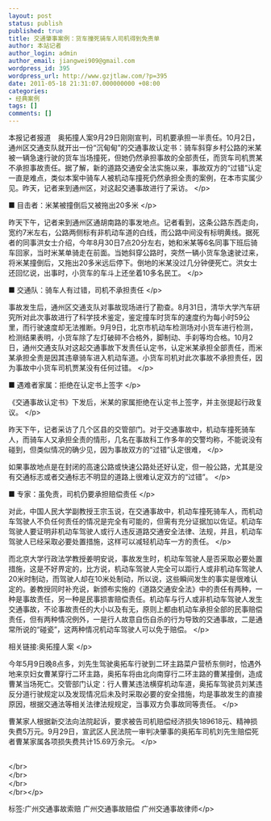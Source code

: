 ```yaml
---
layout: post
status: publish
published: true
title: 交通肇事案例：货车撞死骑车人司机得到免责单
author: 本站记者
author_login: admin
author_email: jiangwei909@gmail.com
wordpress_id: 395
wordpress_url: http://www.gzjtlaw.com/?p=395
date: 2011-05-18 21:31:07.000000000 +08:00
categories:
- 经典案例
tags: []
comments: []
---
```

<p>本报记者报道　奥拓撞人案9月29日刚刚宣判，司机要承担一半责任。10月2日，通州区交通支队就开出一份&ldquo;沉甸甸&rdquo;的交通事故认定书：骑车斜穿乡村公路的米某被一辆急速行驶的货车当场撞死，但她仍然承担事故的全部责任，而货车司机贾某不承担事故责任。据了解，新的道路交通安全法实施以来，事故双方的&ldquo;过错&rdquo;认定一直是难点，类似本案中骑车人被机动车撞死仍然承担全责的案例，在本市实属少见。昨天，记者来到通州区，对这起交通事故进行了采访。 <&#47;p><p>■ 目击者：米某被撞倒后又被拖出20多米 <&#47;p><p>昨天下午，记者来到通州区通胡南路的事发地点。记者看到，这条公路东西走向，宽约7米左右，公路两侧标有非机动车道的白线，而公路中间没有标明黄线。据死者的同事洪女士介绍，今年8月30日7点20分左右，她和米某等6名同事下班后骑车回家，当时米某单骑走在前面。当她斜穿公路时，突然一辆小货车急速驶过来，将米某撞倒后，又拖出20多米远后停下。倒地的米某没过几分钟便死亡。洪女士还回忆说，出事时，小货车的车斗上还坐着10多名民工。 <&#47;p><p>■ 交通队：骑车人有过错，司机不承担责任 <&#47;p><p>事故发生后，通州区交通支队对事故现场进行了勘查。8月31日，清华大学汽车研究所对此次事故进行了科学技术鉴定，鉴定撞车时货车的速度约为每小时59公里，而行驶速度却无法推断。9月9日，北京市机动车检测场对小货车进行检测，检测结果表明，小货车除了左灯破碎不合格外，脚制动、手刹等均合格。10月2日，通州交通支队对这起交通事故下发责任认定书，认定米某承担全部责任，而米某承担全责是因其违章骑车进入机动车道。小货车司机对此次事故不承担责任，因为事故中小货车司机贾某没有任何过错。 <&#47;p><p>■ 遇难者家属：拒绝在认定书上签字 <&#47;p><p>《交通事故认定书》下发后，米某的家属拒绝在认定书上签字，并主张提起行政复议。 <&#47;p><p>昨天下午，记者采访了几个区县的交管部门。对于交通事故中，机动车撞死骑车人，而骑车人又承担全责的情形，几名在事故科工作多年的交警均称，不能说没有碰到，但类似情况的确少见，因为事故双方的&ldquo;过错&rdquo;认定很难， <&#47;p><p>如果事故地点是在封闭的高速公路或快速公路处还好认定，但一般公路，尤其是没有交通标志或者交通标志不明显的道路上很难认定双方的&ldquo;过错&rdquo;。 <&#47;p><p>■ 专家：虽免责，司机仍要承担赔偿责任 <&#47;p><p>对此，中国人民大学副教授王宗玉说，在交通事故中，机动车撞死骑车人，而机动车驾驶人不负任何责任的情况是完全有可能的，但需有充分证据加以佐证。机动车驾驶人要证明非机动车驾驶人或行人违反道路交通安全法律、法规，并且，机动车驾驶人已经采取必要处置措施，这样可以减轻机动车一方的责任。 <&#47;p><p>而北京大学行政法学教授姜明安说，事故发生时，机动车驾驶人是否采取必要处置措施，这是不好界定的，比方说，机动车驾驶人完全可以距行人或非机动车驾驶人20米时制动，而驾驶人却在10米处制动，所以说，这些瞬间发生的事实是很难认定的。姜教授同时补充说，新颁布实施的《道路交通安全法》中的责任有两种，一种是事故责任，另一种是民事损害赔偿责任。机动车与行人或非机动车驾驶人发生交通事故，不论事故责任的大小以及有无，原则上都由机动车承担全部的民事赔偿责任，但有两种情况例外，一是行人故意自伤自杀的行为导致的交通事故，二是通常所说的&ldquo;碰瓷&rdquo;，这两种情况机动车驾驶人可以免于赔偿。 <&#47;p><p>相关链接:奥拓撞人案 <&#47;p><p>今年5月9日晚8点多，刘先生驾驶奥拓车行驶到二环主路菜户营桥东侧时，恰遇外地来京妇女曹某穿行二环主路，奥拓车将由北向南穿行二环主路的曹某撞倒，造成曹某当场死亡。交管部门认定：行人曹某违法横穿机动车道，奥拓车驾驶员刘某违反分道行驶规定以及发现情况后未及时采取必要的安全措施，均是事故发生的直接原因，根据交通法等相关法律法规规定，当事双方负事故同等责任。 <&#47;p><p>曹某家人根据新交法向法院起诉，要求被告司机赔偿经济损失189618元、精神损失费5万元。9月29日，宣武区人民法院一审判决肇事的奥拓车司机刘先生赔偿死者曹某家属各项损失费共计15.69万余元。 <&#47;p><p><br><&#47;br><br><&#47;br><br><&#47;br><br><&#47;br><&#47;p><br&#47;><p>标签:广州交通事故索赔 广州交通事故赔偿 广州交通事故律师<&#47;p>
